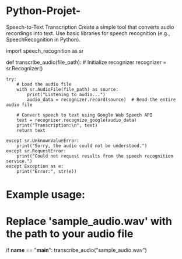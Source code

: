 # Python-Projet-
Speech-to-Text Transcription  Create a simple tool that converts audio recordings into text. Use basic libraries for speech recognition (e.g., SpeechRecognition in Python).

import speech_recognition as sr

def transcribe_audio(file_path):
    # Initialize recognizer
    recognizer = sr.Recognizer()
    
    try:
        # Load the audio file
        with sr.AudioFile(file_path) as source:
            print("Listening to audio...")
            audio_data = recognizer.record(source)  # Read the entire audio file
            
        # Convert speech to text using Google Web Speech API
        text = recognizer.recognize_google(audio_data)
        print("Transcription:\n", text)
        return text
    
    except sr.UnknownValueError:
        print("Sorry, the audio could not be understood.")
    except sr.RequestError:
        print("Could not request results from the speech recognition service.")
    except Exception as e:
        print("Error:", str(e))


# Example usage:
# Replace 'sample_audio.wav' with the path to your audio file
if __name__ == "__main__":
    transcribe_audio("sample_audio.wav")
